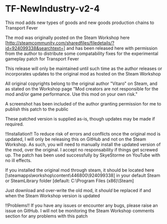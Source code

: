 # TF-NewIndustry-v2-4
This mod adds new types of goods and new goods production chains to Transport Fever

The mod was originally posted on the Steam Workshop here [http://steamcommunity.com/sharedfiles/filedetails/?id=924099338&searchtext=]
and has been released here with permission from the author to distribute some compatability fixes for the experimental gameplay patch
for Transport Fever

This release will only be maintained until such time as the author releases or incorporates updates to the original mod as hosted on
the Steam Workshop

All original copyrights belong to the original author "Vitaro" on Steam, and as stated on the Workshop page
"Mod creators are not responsible for the mod and/or game performance. Use this mod on your own risk."

A screenshot has been included of the author granting permission for me to publish this patch to the public

These patched version is supplied as-is, though updates may be made if required.


!!Installation!!
To reduce risk of errors and conflicts once the original mod is updated, I will only be releasing this on GitHub and not on the
Steam Workshop. As such, you will need to manually install the updated version of the mod, over the original. I accept no responsability
if things get screwed up. The patch has been used successfully by SkyeStorme on YouTube with no ill effects.

If you installed the original mod through steam, it should be located here [\steamapps\workshop\content\446800\924099338\]
in your default Steam or SteamLibrary folder [default: C:\Program Files (x86)\Steam]

Just download and over-write the old mod, it *should* be replaced if and when the Steam Workshop version is updated

!!Problems!!
If you have any issues or encounter any bugs, please raise an issue on GitHub. I will not be monitoring the Steam Workshop comments section for any problems with this patch
